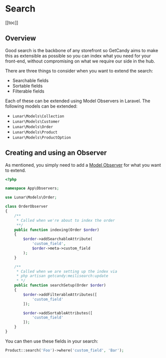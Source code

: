 # Search

[[toc]]

## Overview

Good search is the backbone of any storefront so GetCandy aims to make this as extensible as possible so you can index what you need for your front-end, without compromising on what we require our side in the hub.

There are three things to consider when you want to extend the search:

- Searchable fields
- Sortable fields
- Filterable fields

Each of these can be extended using Model Observers in Laravel. The following models can be extended:

- `Lunar\Models\Collection`
- `Lunar\Models\Customer`
- `Lunar\Models\Order`
- `Lunar\Models\Product`
- `Lunar\Models\ProductOption`

## Creating and using an Observer

As mentioned, you simply need to add a [Model Observer](https://laravel.com/docs/9.x/eloquent#observers) for what you want to extend.

```php
<?php

namespace App\Observers;

use Lunar\Models\Order;

class OrderObserver
{
    /**
     * Called when we're about to index the order
     **/
    public function indexing(Order $order)
    {
        $order->addSearchableAttribute(
            'custom_field',
            $order->meta->custom_field
        );
    }

    /**
     * Called when we are setting up the index via
     * php artisan getcandy:meilisearch:update
     * */
    public function searchSetup(Order $order)
    {
        $order->addFilterableAttributes([
            'custom_field'
        ]);

        $order->addSortableAttributes([
            'custom_field'
        ]);
    }
}
```

You can then use these fields in your search:

```php
Product::search('Foo')->where('custom_field', 'Bar');
```

